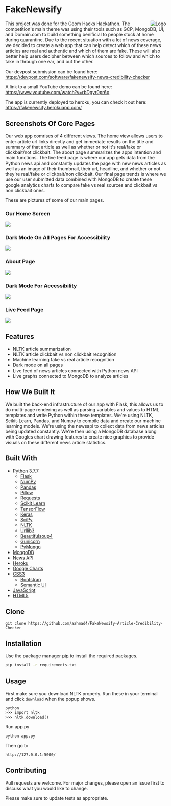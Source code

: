 # FakeNewsify 

<img src="logo.png.png" align="right"
     alt="Logo">

This project was done for the Geom Hacks Hackathon. The competition's main theme was using their tools such as GCP, MongoDB, UI, and Domain.com to build something benificial to people stuck at home during quarantine. Due to the recent situation with a lot of news coverage, we decided to create a web app that can help detect which of these news articles are real and authentic and which of them are fake. These will also better help users decipher between which sources to follow and which to take in through one ear, and out the other.  

Our devpost submission can be found here: https://devpost.com/software/fakenewsify-news-credibility-checker

A link to a small YouTube demo can be found here: https://www.youtube.com/watch?v=rbDgyr0pr6o

The app is currently deployed to heroku, you can check it out here: https://fakenewsify.herokuapp.com/

## Screenshots Of Core Pages 

Our web app comrises of 4 different views. The home view allows users to enter article url links directly and get immediate results on the title and summary of that article as well as whether or not it's real/fake or clickbait/not clickbait. The about page summarizes the apps intention and main functions. The live feed page is where our app gets data from the Python news api and constantly updates the page with new news articles as well as an image of their thumbnail, their url, headline, and whether or not they're real/fake or clickbait/non clickbait. Our final page trends is where we use our user submitted data combined with MongoDB to create these google analytics charts to compare fake vs real sources and clickbait vs non clickbait ones. 

These are pictures of some of our main pages.

### Our Home Screen 

![](img1.PNG)

### Dark Mode On All Pages For Accessibility

![](img2.PNG)

### About Page

![](img4.PNG)

### Dark Mode For Accessibility

![](img5.PNG)

### Live Feed Page

![](img3.PNG)

## Features

* NLTK article summarization
* NLTK article clickbait vs non clickbait recognition
* Machine learning fake vs real article recognition
* Dark mode on all pages
* Live feed of news articles connected with Python news API
* Live graphs connected to MongoDB to analyze articles

## How We Built It

We built the back-end infrastructure of our app with Flask, this allows us to do multi-page rendering as well as parsing variables and values to HTML templates and write Python within these templates. We're using NLTK, Scikit-Learn, Pandas, and Numpy to compile data and create our machine learning models. We're using the newsapi to collect data from news articles being updated constantly. We're then using a MongoDB database along with Googles chart drawing features to create nice graphics to provide visuals on these different news article statistics.

## Built With

* [Python 3.7.7](https://www.python.org/)
   * [Flask](https://flask.palletsprojects.com/)
   * [NumPy](https://numpy.org/)
   * [Pandas](https://pandas.pydata.org/)
   * [Pillow](https://pillow.readthedocs.io/)
   * [Requests](https://requests.readthedocs.io/en/master/)
   * [Scikit Learn](https://scikit-learn.org/)
   * [TensorFlow](https://www.tensorflow.org/)
   * [Keras](https://keras.io/)   
   * [SciPy](https://www.scipy.org/)
   * [NLTK](https://www.nltk.org/)
   * [Urllib3](https://urllib3.readthedocs.io/en/latest/)
   * [Beautifulsoup4](https://pypi.org/project/beautifulsoup4/)
   * [Gunicorn](https://gunicorn.org/)
   * [PyMongo](https://api.mongodb.com/python/current/)
* [MongoDB](https://www.mongodb.com/)
* [News API](https://newsapi.org/docs/client-libraries/python)
* [Heroku](https://www.heroku.com/)
* [Google Charts](https://developers.google.com/chart)
* [CSS3](https://developer.mozilla.org/en-US/docs/Archive/CSS3#:~:text=CSS3%20is%20the%20latest%20evolution,flexible%20box%20or%20grid%20layouts.)
   * [Bootstrap](https://getbootstrap.com/)
   * [Semantic UI](https://semantic-ui.com/)
* [JavaScript](https://www.javascript.com/)
* [HTML5](https://developer.mozilla.org/en-US/docs/Web/Guide/HTML/HTML5)

## Clone

```
git clone https://github.com/aahmad4/FakeNewsify-Article-Credibility-Checker
```

## Installation

Use the package manager [pip](https://pip.pypa.io/en/stable/) to install the required packages.

```bash
pip install -r requirements.txt
```

## Usage

First make sure you download NLTK properly. Run these in your terminal and click `download` when the popup shows. 
```
python
>>> import nltk
>>> nltk.download()
```
Run app.py
```
python app.py
```
Then go to 
```
http://127.0.0.1:5000/
```

## Contributing

Pull requests are welcome. For major changes, please open an issue first to discuss what you would like to change.

Please make sure to update tests as appropriate.
